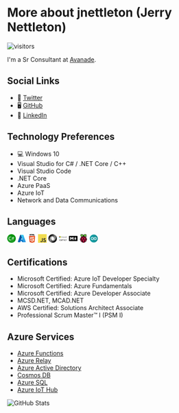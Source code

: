 # More about jnettleton (Jerry Nettleton)

![visitors](https://visitor-badge.glitch.me/badge?page_id=jnettleton.jnettleton)

I'm a Sr Consultant at [Avanade](https://www.avanade.com).

## Social Links

- 🦅 [Twitter](https://twitter.com/dotnett)
- 🖥 [GitHub](https://github.com/jnettleton)
- 👔 [LinkedIn](https://linkedin.com/in/jnettleton)

## Technology Preferences

- 💻 Windows 10
- Visual Studio for C# / .NET Core / C++
- Visual Studio Code
- .NET Core
- Azure PaaS
- Azure IoT
- Network and Data Communications

## Languages

<code><img height="20" src="https://github.com/github/explore/blob/main/topics/csharp/csharp.png?raw=true"></code>
<code><img height="20" src="https://raw.githubusercontent.com/github/explore/80688e429a7d4ef2fca1e82350fe8e3517d3494d/topics/azure/azure.png"></code>
<code><img height="20" src="https://raw.githubusercontent.com/github/explore/80688e429a7d4ef2fca1e82350fe8e3517d3494d/topics/html/html.png"></code>
<code><img height="20" src="https://raw.githubusercontent.com/github/explore/80688e429a7d4ef2fca1e82350fe8e3517d3494d/topics/javascript/javascript.png"></code>
<code><img height="20" src="https://raw.githubusercontent.com/github/explore/80688e429a7d4ef2fca1e82350fe8e3517d3494d/topics/json/json.png"></code>
<code><img height="20" src="https://raw.githubusercontent.com/github/explore/80688e429a7d4ef2fca1e82350fe8e3517d3494d/topics/aspnet/aspnet.png"></code>
<code><img height="20" src="https://raw.githubusercontent.com/github/explore/80688e429a7d4ef2fca1e82350fe8e3517d3494d/topics/markdown/markdown.png"></code>
<code><img height="20" src="https://raw.githubusercontent.com/github/explore/80688e429a7d4ef2fca1e82350fe8e3517d3494d/topics/raspberry-pi/raspberry-pi.png"></code>
<code><img height="20" src="https://github.com/github/explore/blob/main/topics/arduino/arduino.png?raw=true"></code>

## Certifications

- Microsoft Certified: Azure IoT Developer Specialty
- Microsoft Certified: Azure Fundamentals
- Microsoft Certified: Azure Developer Associate
- MCSD.NET, MCAD.NET
- AWS Certified: Solutions Architect Associate
- Professional Scrum Master™ I (PSM I)

## Azure Services

- [Azure Functions](https://azure.microsoft.com/en-us/services/functions/)
- [Azure Relay](https://docs.microsoft.com/en-us/azure/azure-relay/)
- [Azure Active Directory](https://azure.microsoft.com/en-us/services/active-directory/)
- [Cosmos DB](https://azure.microsoft.com/en-us/services/cosmos-db/)
- [Azure SQL](https://azure.microsoft.com/en-us/services/azure-sql/)
- [Azure IoT Hub](https://azure.microsoft.com/en-us/services/iot-hub/)

![GitHub Stats](https://github-readme-stats.vercel.app/api?username=jnettleton&count_private=true&show_icons=true&include_all_commits=true&theme=gotham)
